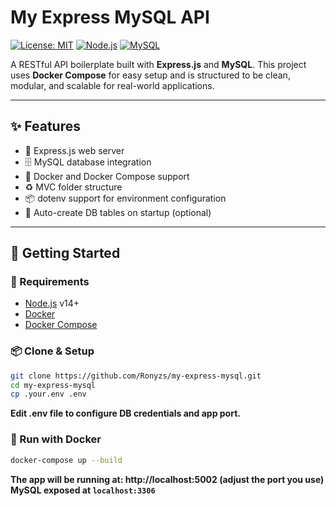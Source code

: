 # My Express MySQL API

[![License: MIT](https://img.shields.io/badge/License-MIT-yellow.svg)](LICENSE)
[![Node.js](https://img.shields.io/badge/node-%3E%3D14.0.0-brightgreen.svg)](https://nodejs.org)
[![MySQL](https://img.shields.io/badge/MySQL-8.0-blue.svg)](https://www.mysql.com/)

A RESTful API boilerplate built with **Express.js** and **MySQL**. This project uses **Docker Compose** for easy setup and is structured to be clean, modular, and scalable for real-world applications.

---

## ✨ Features

- 🔧 Express.js web server
- 🗄️ MySQL database integration
- 🐳 Docker and Docker Compose support
- ♻️ MVC folder structure
- 📦 dotenv support for environment configuration
- 📁 Auto-create DB tables on startup (optional)

---

## 🚀 Getting Started

### 🔧 Requirements

- [Node.js](https://nodejs.org/) v14+
- [Docker](https://www.docker.com/)
- [Docker Compose](https://docs.docker.com/compose/)

### 📦 Clone & Setup

```bash
git clone https://github.com/Ronyzs/my-express-mysql.git
cd my-express-mysql
cp .your.env .env
```
**Edit .env file to configure DB credentials and app port.**

### 🐳 Run with Docker
```bash
docker-compose up --build
```
**The app will be running at: http://localhost:5002 (adjust the port you use)<br>MySQL exposed at `localhost:3306`**

